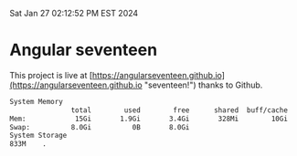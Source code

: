 Sat Jan 27 02:12:52 PM EST 2024

# Angular seventeen


This project is live at [https://angularseventeen.github.io](https://angularseventeen.github.io "seventeen!") thanks to Github.

```bash
System Memory
               total        used        free      shared  buff/cache   available
Mem:            15Gi       1.9Gi       3.4Gi       328Mi        10Gi        13Gi
Swap:          8.0Gi          0B       8.0Gi
System Storage
833M	.
```
```bash
